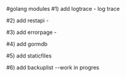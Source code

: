 #golang modules
#1) add logtrace - log trace

#2) add restapi -

#3) add errorpage -

#4) add gormdb

#5) add staticfiles

#6) add backuplist --work in progres
